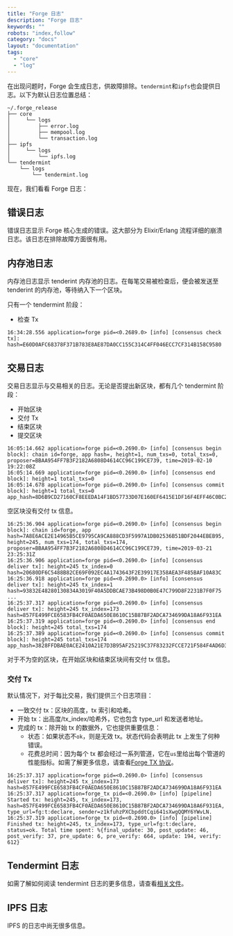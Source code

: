 ```yaml
---
title: "Forge 日志"
description: "Forge 日志"
keywords: ""
robots: "index,follow"
category: "docs"
layout: "documentation"
tags:
  - "core"
  - "log"
---
```


在出现问题时，Forge 会生成日志，供故障排除。`tendermint`和`ipfs`也会提供日志。以下为默认日志位置总结：

```
~/.forge_release
├── core
│     └── logs
│         ├── error.log
│         ├── mempool.log
│         └── transaction.log
├── ipfs
│     └── logs
│         └── ipfs.log
└── tendermint
    └── logs
        └── tendermint.log
```

现在，我们看看 Forge 日志：

## 错误日志

错误日志显示 Forge 核心生成的错误。这大部分为 Elixir/Erlang 流程详细的崩溃日志。该日志在排除故障方面很有用。

## 内存池日志

内存池日志显示 tenderint 内存池的日志。在每笔交易被检查后，便会被发送至 tenderint 的内存池，等待纳入下一个区块。

只有一个 tendermint 阶段：

- 检查 Tx

```
16:34:28.556 application=forge pid=<0.2689.0> [info] [consensus check tx]: hash=E60D0AFC68378F371B783E8AE87DA0CC155C314C4FF046ECC7CF314B158C9580
```

## 交易日志

交易日志显示与交易相关的日志。无论是否提出新区块，都有几个 tendermint 阶段：

- 开始区块
- 交付 Tx
- 结束区块
- 提交区块

```
16:05:14.662 application=forge pid=<0.2690.0> [info] [consensus begin block]: chain id=forge, app hash=, height=1, num_txs=0, total_txs=0, proposer=BBAA954FF7B3F2182A6808D4614CC96C199CE739, time=2019-02-10 19:22:08Z
16:05:14.669 application=forge pid=<0.2690.0> [info] [consensus end block]: height=1 total_txs=0
16:05:14.678 application=forge pid=<0.2690.0> [info] [consensus commit block]: height=1 total_txs=0 app_hash=8D6B9CD27160CF8EEEDA14F1BD57733D07E160EF6415E1DF16F4EFF46C0BC2C3
```

空区块没有交付 tx 信息。

```
16:25:36.904 application=forge pid=<0.2690.0> [info] [consensus begin block]: chain id=forge, app hash=7A8E6ACE2E14965B5CE9795CA9CA888CD3F5997A1DB02536B51BDF2044EBEB95, height=245, num_txs=174, total_txs=174, proposer=BBAA954FF7B3F2182A6808D4614CC96C199CE739, time=2019-03-21 23:25:31Z
16:25:36.906 application=forge pid=<0.2690.0> [info] [consensus deliver tx]: height=245 tx_index=0 hash=20680DF6C5488B82CE69F092EC4A1743643F2E39917E358AEA3F485BAF10A83C
16:25:36.918 application=forge pid=<0.2690.0> [info] [consensus deliver tx]: height=245 tx_index=1 hash=93832E48280130834A3019F40A5DDBCAE73B498D0B0E47C799D8F2231B7F0F75
...
16:25:37.317 application=forge pid=<0.2690.0> [info] [consensus deliver tx]: height=245 tx_index=173 hash=857FE499FCE6583FB4CF0AEDA650E8610C15B87BF2ADCA734699DA18A6F931EA
16:25:37.319 application=forge pid=<0.2690.0> [info] [consensus end block]: height=245 total_txs=174
16:25:37.389 application=forge pid=<0.2690.0> [info] [consensus commit block]: height=245 total_txs=174 app_hash=3828FFDBAE0ACE2410A21E7D3B95AF25219C37F83232FCCE721F584F4AD6D3F6
```

对于不为空的区块，在开始区块和结束区块间有交付 tx 信息。

### 交付 Tx

默认情况下，对于每比交易，我们提供三个日志项目：

- 一致交付 tx：区块的高度，tx 索引和哈希。
- 开始 tx：出高度/tx_index/哈希外，它也包含 type_url 和发送者地址。
- 完成的 tx：除开始 tx 的数据外，它也提供重要信息：
  - 状态：如果状态不`ok`，则是无效 tx。状态代码会表明此 tx 上发生了何种错误。
  - 花费总时间：因为每个 tx 都会经过一系列管道，它在`us`里给出每个管道的性能指标。如需了解更多信息，请查看[Forge TX 协议](../tx_protocol)。

```
16:25:37.317 application=forge pid=<0.2690.0> [info] [consensus deliver tx]: height=245 tx_index=173 hash=857FE499FCE6583FB4CF0AEDA650E8610C15B87BF2ADCA734699DA18A6F931EA
16:25:37.317 application=forge_tx pid=<0.2690.0> [info] [pipeline] Started tx: height=245, tx_index=173, hash=857FE499FCE6583FB4CF0AEDA650E8610C15B87BF2ADCA734699DA18A6F931EA, type_url=fg:t:declare, sender=z1kfuhzPXCbpddtCqi641sXwgQQMY6YWvLN.
16:25:37.319 application=forge_tx pid=<0.2690.0> [info] [pipeline] Finished tx: height=245, tx_index=173, type_url=fg:t:declare, status=ok. Total time spent: %{final_update: 30, post_update: 46, post_verify: 37, pre_update: 6, pre_verify: 664, update: 194, verify: 612}
```

## Tendermint 日志

如需了解如何阅读 tendermint 日志的更多信息，请查看[相关文件](https://tendermint.com/docs/tendermint-core/how-to-read-logs.html#walkabout-example)。

## IPFS 日志

IPFS 的日志中尚无很多信息。

<!--stackedit_data:
eyJoaXN0b3J5IjpbLTQxMTIzODYxOCwxMDk4NTQxMDUsMTQ5Mj
E0OTUxLC0xNTY1MTg5OTIsMTc1Mzc1NzgyMl19
-->

